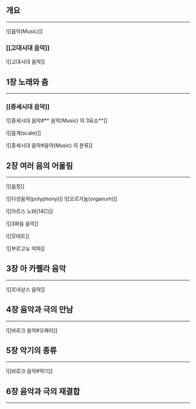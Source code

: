 ## 개요
---
![[음악(Music)]]

### [[고대시대 음악]]
![[고대시대 음악]]
## 1장 노래와 춤
---
### [[중세시대 음악]]
![[중세시대 음악#** 음악(Music) 의 3요소**]]

![[음계(scale)]]

![[중세시대 음악#음악(Music) 의 분류]]
## 2장 여러 음의 어울림
---
![[음정]]

![[다성음악(polyphony)]]
![[오르가눔(organum)]]

![[아르스 노바(14C)]]

![[3화음 음악]]

![[모테트]]

![[부르고뉴 악파]]
## 3장 아 카펠라 음악
---
![[르네상스 음악]]
## 4장 음악과 극의 만남
---
![[바로크 음악#오페라]]
## 5장 악기의 종류
---
![[바로크 음악#악기]]
## 6장 음악과 극의 재결합
---
